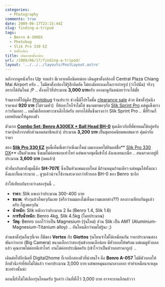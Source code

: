 ```yaml
---
categories:
  - Photography
comments: true
date: 2009-06-17T23:15:44Z
slug: finding-a-tripod
tags:
  - Benro A-300EX
  - Photobug
  - Slik Pro 330 EZ
  - ขาตั้งกล้อง
title: เดินหาขาตั้งกล้อง
url: /2009/06/17/finding-a-tripod/
layout: '../../../layouts/PostLayout.astro'
---
```


หลังจากดูหนังเรื่อง Up จบแล้ว มีเวลาเหลือนิดหน่อย เดินดูขาตั้งกล้องที่ Central Plaza Chiang Mai Airport ครับ .. ไม่มีขาตั้งกล้องใช้รู้สึกอึดอัด ไม่ทะมัดทะแมงในการถ่ายรูป (ว่าไปนั่น) จริงๆอยากได้อันใหม่ ;P .. ตั้งงบไว้ที่ประมาณ **3,000 บาท**ครับ ลองมาดูกันหน่อยว่าจะได้มั้ย

ร้านแรกที่ไปดูคือ [Photobug](http://www.photobugonline.com) ร้านประจำ ช่วงนี้มีโปรโมชั่น [clearance sale](http://www.photobugonline.com/n_a.php?yyyymm=200905&no=1) ด้วย มีขาตั้งรุ่นนึงราคาแค่ **920 บาท** (ไม่รวมหัว)  ยี่ห้ออะไรก็จำไม่ได้ ขนาดขาพอๆกับ [Slik Sprint Pro](https://armno.in.th/2008/11/30/slik-sprint-pro-gm-tripod/) แต่ดูแข็งแรงกว่ากันเยอะ .. ผมไม่เลือกเพราะขาเล็กไปครับ อยากได้ที่แข็งแรงกว่า Slik Sprint Pro .. พี่ที่ร้านก็เลยหยิบมาให้ดูสองตัว

ตัวแรก **[Combo Set: Benro A300EX + Ball Head BH-0](http://www.avcamera.com/index.php?option=com_content&task=view&id=40&Itemid=9)** ชุดเดียวกับที่พี่ชายผมใช้อยู่ครับ ราคา(หลังจากหักส่วนลดสมาชิกแล้ว) ประมาณ **3,200 บาท** เป็นชุดยอดนิยมพอสมควร คุ้มค่ากับราคา

สอง **[Slik Pro 330 EZ](http://www.thkphoto.com/products/slik/slik-pro330ez-a.html)** ชุดนี้เห็นพี่เขาว่าเพิ่งมาใหม่ ผมเองเคยได้ยินแต่ชื่อ** [Slik Pro 330 DX](http://www.thkphoto.com/products/slik/slik-pro330dx-a.html)** เป็นหัวแพน ซึ่งผมไม่ค่อยชอบเท่าไหร่ แต่พอเจอชุดนี้เข้าไป ลังเลเลยนะเนี่ย .. สนนราคาอยู่ที่ประมาณ **3,600 บาท** (ลดแล้ว)

หัวที่มากับขาตั้งชุดนี้คือ **SH-707E** ซึ่งเป็นหัวแพนแบบใหม่ มีก้านหมุนก้านเดียว แต่หมุนได้ทั้งแนวดิ่งและก็แนวระนาบ .. ดูๆแล้วน่าจะใช้งานสะดวกกว่าหัวบอล BH-0 ของ Benro ซะอีก

ถ้าให้เทียบกันระหว่างสองรุ่นนี้ ..

- **ราคา:** Slik แพงกว่าประมาณ 300-400 บาท
- **ขนาด:** จริงๆแล้วก็พอๆกันเลย (หรือว่าผมมองไม่เห็นความแตกต่าง??) ลองกางเทียบกันดูแล้วครับ ก็สูงพอๆกัน
- **น้ำหนัก:** Slik หนักกว่าประมาณ 2 ขีด (Benro 1.4, Slik 1.6)
- **การรับน้ำหนัก:** Benro 4kg, Slik 4.5kg (โดยประมาณ)
- **วัสดุ:** Benro บอกไว้ว่าเป็น Magnesium (รุ่นใหม่) ส่วน Slik เป็น AMT (Aluminium-Magnesium-Titanium alloy) .. อันไหนดีกว่าผมไม่รู้นะ ;)

ส่วนขาตั้งรุ่นอื่นๆที่เจอ ก็มีของ **Vertex** กับ **Giottos** รุ่นไหนจำไม่ได้เหมือนกัน ราคาประมาณสองพันกว่าบาท (Big Camera) ขนาดเล็กกว่าสองรุ่นข้างบนเล็กน้อย มีหัวบอลให้พร้อม แต่ผมดูหัวบอลแล้ว คุณภาพไม่ค่อยดีเท่าไหร่ งานไม่ค่อยประณีตครับ (เข้าใจว่าเป็นหัวบอลราคาถูก) ..

เดินต่อไปอีกนิดที่ Digital2home ก็เจออีกสองตัวที่น่าสนใจ คือ **Benro A-057** ไม่มีหัวบอลให้ อีกตัวนึงจำยี่ห้อไม่ได้แล้ว ราคาประมาณ 3,000 บาท แต่พอหมุนแกนกลางออก ทำท่าเหมือนจะหลุดซะอย่างนั้นน่ะ

ตอนนี้ยังไม่ได้เลือกรุ่นไหนครับ รู้แค่ว่า เงินที่ตั้งไว้ 3,000 บาท อาจจะบานอีกแล้ววว

